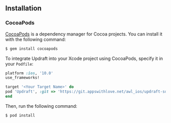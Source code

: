 
## Installation

### CocoaPods

[CocoaPods](http://cocoapods.org) is a dependency manager for Cocoa projects. You can install it with the following command:

```bash
$ gem install cocoapods
```

To integrate Updraft into your Xcode project using CocoaPods, specify it in your `Podfile`:

```ruby
platform :ios, '10.0'
use_frameworks!

target '<Your Target Name>' do
pod 'Updraft', :git => 'https://git.appswithlove.net/awl_ios/updraft-sdk_ios.git'
end
```

Then, run the following command:

```bash
$ pod install
```
